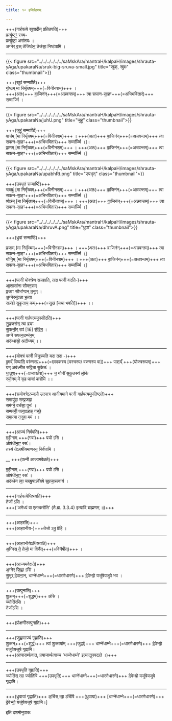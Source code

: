 ```yaml
---
title: १० हविर्ग्रहणम्

---
```

+++(गार्हपत्ये स्रुवादीन् प्रतितपति)+++  
प्रत्यु॑ष्ट॒ꣳ॒ रख्ष॒ᳶ  
प्रत्यु॑ष्टा॒ अरा॑तयः ।  
अग्नेर् व॒स् तेजि॑ष्ठेन॒ तेज॑सा॒ निष्ट॑पामि ।  
____
{{< figure src="../../../../../../saMskAra/mantraH/kalpaH/images/shrauta-yAga/upakaraNa/sruk-big-sruva-small.jpg" title="स्रुक्, स्रुवः" class="thumbnail">}}


+++(स्रुवं सम्मार्ष्टि)+++  
गो॒ष्ठम् मा निर्मृ॑ख्षम्+++(=विनीनशम्)+++  ।  
+++(अतः)+++ वा॒जिन॑न्+++(=अन्नवन्तम्)+++ त्वा सपत्न-सा॒हꣳ+++(=अभिभवितारं)+++ सम्मा᳚र्ज्मि ।  
____
{{< figure src="../../../../../../saMskAra/mantraH/kalpaH/images/shrauta-yAga/upakaraNa/juhU.png" title="जुहू" class="thumbnail">}}

+++(जुहूं सम्मार्ष्टि)+++  
वाच॑म् [मा निर्मृ॑ख्षम्+++(=विनीनशम्)+++  ।  +++(अतः)+++ वा॒जिन॑न्+++(=अन्नवन्तम्)+++ त्वा सपत्न-सा॒हꣳ+++(=अभिभवितारं)+++ सम्मा᳚र्ज्मि ।]।   
प्रा॒णम् [मा निर्मृ॑ख्षम्+++(=विनीनशम्)+++  ।  +++(अतः)+++ वा॒जिन॑न्+++(=अन्नवन्तम्)+++ त्वा सपत्न-सा॒हꣳ+++(=अभिभवितारं)+++ सम्मा᳚र्ज्मि ।]

____
{{< figure src="../../../../../../saMskAra/mantraH/kalpaH/images/shrauta-yAga/upakaraNa/upabhRt.png" title="उपभृत्" class="thumbnail">}}

+++(उपभृतं सम्मार्ष्टि)+++  
चख्षुः॑ [मा निर्मृ॑ख्षम्+++(=विनीनशम्)+++  ।  +++(अतः)+++ वा॒जिन॑न्+++(=अन्नवन्तम्)+++ त्वा सपत्न-सा॒हꣳ+++(=अभिभवितारं)+++ सम्मा᳚र्ज्मि ।]   
श्रोत्र॑म्  [मा निर्मृ॑ख्षम्+++(=विनीनशम्)+++  ।  +++(अतः)+++ वा॒जिन॑न्+++(=अन्नवन्तम्)+++ त्वा सपत्न-सा॒हꣳ+++(=अभिभवितारं)+++ सम्मा᳚र्ज्मि ।]
____
{{< figure src="../../../../../../saMskAra/mantraH/kalpaH/images/shrauta-yAga/upakaraNa/dhruvA.png" title="ध्रुवा" class="thumbnail">}}

+++(ध्रुवां सम्मार्ष्टि)+++

प्र॒जाम् [मा निर्मृ॑ख्षम्+++(=विनीनशम्)+++  ।  +++(अतः)+++ वा॒जिन॑न्+++(=अन्नवन्तम्)+++ त्वा सपत्न-सा॒हꣳ+++(=अभिभवितारं)+++ सम्मा᳚र्ज्मि ।]  
योनि॒म् [मा निर्मृ॑ख्षम्+++(=विनीनशम्)+++  ।  +++(अतः)+++ वा॒जिन॑न्+++(=अन्नवन्तम्)+++ त्वा सपत्न-सा॒हꣳ+++(=अभिभवितारं)+++ सम्मा᳚र्ज्मि ।]  
____
+++(पत्नीं योक्त्रेण सन्नह्यति, तदा पत्नी वदति-)+++  
आ॒शासा॑ना सौमन॒सम्  
प्र॒जाꣳ सौभा᳚ग्यन् त॒नूम् ।    
अ॒ग्नेरनु॑व्रता भू॒त्वा  
सन्न॑ह्ये सुकृ॒ताय॒ कम्+++(=सुखं [यथा भवति])+++ ।।  

____
+++(पत्नी गार्हपत्यमुपसीदति)+++  
सु॒प्र॒जस॑स् त्वा व॒यꣳ  
सु॒पत्नी॒र् उप॑ [16] से॒दि॒म॒ ।  
अग्ने॑ सपत्न॒दम्भ॑न॒म्  
अद॑ब्धासो॒ अदा॑᳚भ्यम् ।।  
____
+++(योक्त्रं पत्नी विमुञ्चति यदा तदा -)+++  
इ॒मव्ँ विष्या॑मि॒ वरु॑णस्य॒+++(=छादकस्य [वस्त्रस्य/ वरुणस्य वा])+++ पाश॒य्ँ +++(योक्त्ररूपम्)+++  
यम् अब॑ध्नीत सवि॒ता सु॒केतः॑ ।   
धा॒तुश्+++(=प्रजापतेश्)+++ च॒ योनौ॑ सुकृ॒तस्य॑ लो॒के  
स्यो॒नम् मे॑ स॒ह पत्या॑ करोमि ।।   

____
+++(सयोक्त्रेऽञ्जलौ उदपात्र आनीयमाने पत्नी गार्हपत्यमुपतिष्ठते)+++  
समायु॑षा॒ सम्प्र॒जया॒  
सम॑ग्ने॒ वर्च॑सा॒ पुनः॑ ।  
सम्पत्नी॒ पत्या॒ऽहङ् ग॑च्छे॒  
समा॒त्मा त॒नुवा॒ मम॑ ।।

____
+++(आज्यं निर्वपति)+++  
म॒ही॒नाम् +++(गवां)+++ पयो॑ ऽसि  ।  
ओष॑धीना॒ꣳ॒ रसः॑।  
तस्य॑ तेऽख्षी॑यमाणस्य॒ निर्व॑पामि  ।

__
+++(पत्नी आज्यमवेक्षते)+++

म॒ही॒नाम् +++(गवां)+++ पयो॑ ऽसि  ।  
ओष॑धीना॒ꣳ॒ रसः॑ ।  
अद॑ब्धेन त्वा॒ चख्षु॒षाऽवे᳚ख्षे सुप्रजा॒स्त्वाय॑ ।

____
+++(गार्हपत्येधिश्रयति)+++  
तेजो॑ ऽसि ।  
+++('अमेध्यं वा एतत्करोति' (तै.ब्रा. 3.3.4) इत्यादि ब्राह्मणम् ॥)+++
____
+++(आहरति)+++  
+++(आहवनीय-)+++तेजो ऽनु॒  प्रेहि॑ ।
____
+++(आहवनीयेऽधिश्रयति)+++  
अ॒ग्निस् ते॒ तेजो॒ मा विनै॑त्+++(=विनैषीत्)+++ ।  

____
+++(आज्यमवेक्षते)+++  
अ॒ग्नेर् जि॒ह्वा ऽसि॑ ।  
सु॒भूर् दे॒वाना॒न्, धाम्ने॑धाम्ने+++(=धारणेधारणे)+++ दे॒वेभ्यो॒ यजु॑षेयजुषे भव ।  
____
+++(उत्पुनाति)+++  
शु॒क्रम्+++(=शुद्धम्)+++ अ॑सि ।  
ज्योति॑रसि ।  
तेजो॑ऽसि ।
____
+++(प्रोक्षणीरुत्पुनाति)+++  
<div class="js_include" url="../../../../../../saMskAra/mantraH/AdityaH/Rk/devo_vas_savitotpunAtu/"  newLevelForH1="4" includeTitle="true"> </div>  

____
+++(जुह्वामाज्यं गृह्णाति)+++  
शु॒क्रन्+++(=शुद्धं)+++ त्वा॑ शु॒क्राया᳚म् +++(जुह्वां)+++ धाम्ने॑धाम्ने+++(=धारणेधारणे)+++ दे॒वेभ्यो॒ यजु॑षेयजुषे गृह्णामि।  
+++(आघारार्थत्वात्, प्रयाजार्थत्वाच्च 'धाम्नेधाम्ने' इत्याद्युपपद्यते ।)+++
____
+++(उपभृति गृह्णाति)+++  
ज्योति॑स् त्वा॒ ज्योति॑षि +++(उपभृति)+++ धाम्ने॑धाम्ने+++(=धारणेधारणे)+++ दे॒वेभ्यो॒ यजु॑षेयजुषे गृह्णामि।  
____
+++(ध्रुवायां गृह्णाति)+++
अ॒र्चिस् त्वा॒ ऽर्चिषि॑ +++(ध्रुवायां)+++ [धाम्ने॑धाम्ने+++(=धारणेधारणे)+++ दे॒वेभ्यो॒ यजु॑षेयजुषे गृह्णामि।]  

इति दशमोनुवाकः
